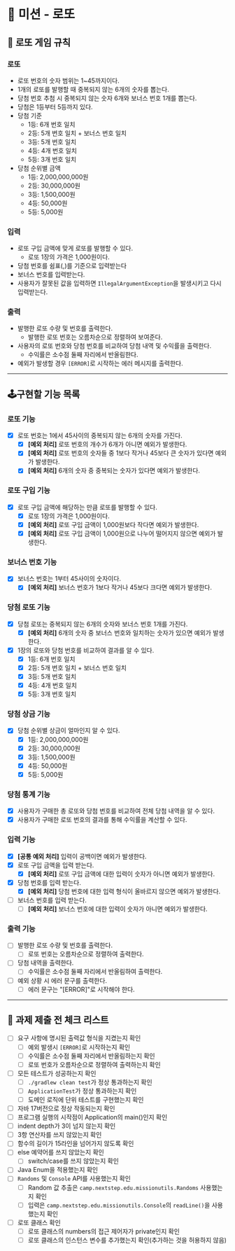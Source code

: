 # 💸 미션 - 로또

## 📝 로또 게임 규칙

### 로또
- 로또 번호의 숫자 범위는 1~45까지이다.
- 1개의 로또를 발행할 때 중복되지 않는 6개의 숫자를 뽑는다.
- 당첨 번호 추첨 시 중복되지 않는 숫자 6개와 보너스 번호 1개를 뽑는다.
- 당첨은 1등부터 5등까지 있다.
- 당첨 기준
  - 1등: 6개 번호 일치
  - 2등: 5개 번호 일치 + 보너스 번호 일치
  - 3등: 5개 번호 일치
  - 4등: 4개 번호 일치
  - 5등: 3개 번호 일치
- 당첨 순위별 금액
  - 1등: 2,000,000,000원
  - 2등: 30,000,000원
  - 3등: 1,500,000원
  - 4등: 50,000원
  - 5등: 5,000원

### 입력
- 로또 구입 금액에 맞게 로또를 발행할 수 있다.
  - 로또 1장의 가격은 1,000원이다.
- 당첨 번호를 쉼표(,)를 기준으로 입력받는다
- 보너스 번호를 입력받는다.
- 사용자가 잘못된 값을 입력하면 `IllegalArgumentException`을 발생시키고 다시 입력받는다.

### 출력
- 발행한 로또 수량 및 번호를 출력한다.
  - 발행한 로또 번호는 오름차순으로 정렬하여 보여준다.
- 사용자의 로또 번호와 당첨 번호를 비교하여 당첨 내역 및 수익률을 출력한다.
  - 수익률은 소수점 둘째 자리에서 반올림한다.
- 예외가 발생할 경우 `[ERROR]`로 시작하는 에러 메시지를 출력한다.

---

## 🕹구현할 기능 목록

### 로또 기능 
- [x] 로또 번호는 1에서 45사이의 중복되지 않는 6개의 숫자를 가진다.
  - [x] **[예외 처리]** 로또 번호의 개수가 6개가 아니면 예외가 발생한다.
  - [x] **[예외 처리]** 로또 번호의 숫자들 중 1보다 작거나 45보다 큰 숫자가 있다면 예외가 발생한다.
  - [x] **[예외 처리]** 6개의 숫자 중 중복되는 숫자가 있다면 예외가 발생한다.

### 로또 구입 기능
- [x] 로또 구입 금액에 해당하는 만큼 로또를 발행할 수 있다.
  - [x] 로또 1장의 가격은 1,000원이다.
  - [x] **[예외 처리]** 로또 구입 금액이 1,000원보다 작다면 예외가 발생한다.
  - [x] **[예외 처리]** 로또 구입 금액이 1,000원으로 나누어 떨어지지 않으면 예외가 발생한다.

### 보너스 번호 기능
- [x] 보너스 번호는 1부터 45사이의 숫자이다.
  - [x] **[예외 처리]** 보너스 번호가 1보다 작거나 45보다 크다면 예외가 발생한다.

### 당첨 로또 기능
- [x] 당첨 로또는 중복되지 않는 6개의 숫자와 보너스 번호 1개를 가진다.
  - [x] **[예외 처리]** 6개의 숫자 중 보너스 번호와 일치하는 숫자가 있으면 예외가 발생한다.
- [x] 1장의 로또와 당첨 번호를 비교하여 결과를 알 수 있다.
  - [x] 1등: 6개 번호 일치
  - [x] 2등: 5개 번호 일치 + 보너스 번호 일치
  - [x] 3등: 5개 번호 일치
  - [x] 4등: 4개 번호 일치
  - [x] 5등: 3개 번호 일치

### 당첨 상금 기능
- [x] 당첨 순위별 상금이 얼마인지 알 수 있다.
  - [x] 1등: 2,000,000,000원
  - [x] 2등: 30,000,000원
  - [x] 3등: 1,500,000원
  - [x] 4등: 50,000원
  - [x] 5등: 5,000원

### 당첨 통계 기능
- [x] 사용자가 구매한 총 로또와 당첨 번호를 비교하여 전체 당첨 내역을 알 수 있다.
- [x] 사용자가 구매한 로또 번호의 결과를 통해 수익률을 계산할 수 있다.

### 입력 기능
- [x] **[공통 예외 처리]** 입력이 공백이면 예외가 발생한다.
- [x] 로또 구입 금액을 입력 받는다.
  - [x] **[예외 처리]** 로또 구입 금액에 대한 입력이 숫자가 아니면 예외가 발생한다.
- [x] 당첨 번호를 입력 받는다.
  - [x] **[예외 처리]** 당첨 번호에 대한 입력 형식이 올바르지 않으면 예외가 발생한다.
- [ ] 보너스 번호를 입력 받는다.
  - [ ] **[예외 처리]** 보너스 번호에 대한 입력이 숫자가 아니면 예외가 발생한다.

### 출력 기능
- [ ] 발행한 로또 수량 및 번호를 출력한다.
  - [ ] 로또 번호는 오름차순으로 정렬하여 출력한다.
- [ ] 당첨 내역을 출력한다.
  - [ ] 수익률은 소수점 둘째 자리에서 반올림하여 출력한다.
- [ ] 예외 상황 시 에러 문구를 출력한다.
  - [ ] 에러 문구는 "[ERROR]"로 시작해야 한다.

---

## 🚨 과제 제출 전 체크 리스트
- [ ] 요구 사항에 명시된 출력값 형식을 지켰는지 확인
  - [ ] 예외 발생시 `[ERROR]`로 시작하는지 확인
  - [ ] 수익률은 소수점 둘째 자리에서 반올림하는지 확인
  - [ ] 로또 번호가 오름차순으로 정렬하여 출력하는지 확인
- [ ] 모든 테스트가 성공하는지 확인
  - [ ] `./gradlew clean test`가 정상 통과하는지 확인
  - [ ] `ApplicationTest`가 정상 통과하는지 확인
  - [ ] 도메인 로직에 단위 테스트를 구현했는지 확인
- [ ] 자바 17버전으로 정상 작동되는지 확인
- [ ] 프로그램 실행의 시작점이 Application의 main()인지 확인
- [ ] indent depth가 3이 넘지 않는지 확인
- [ ] 3항 연산자를 쓰지 않았는지 확인 
- [ ] 함수의 길이가 15라인을 넘어가지 않도록 확인
- [ ] else 예약어를 쓰지 않았는지 확인
  - [ ] switch/case를 쓰지 않았는지 확인
- [ ] Java Enum을 적용했는지 확인
- [ ] `Randoms` 및 `Console` API를 사용했는지 확인
  - [ ] Random 값 추출은 `camp.nextstep.edu.missionutils.Randoms` 사용했는지 확인
  - [ ] 입력은 `camp.nextstep.edu.missionutils.Console`의 `readLine()`을 사용했는지 확인
- [ ] 로또 클래스 확인
  - [ ] 로또 클래스의 numbers의 접근 제어자가 private인지 확인
  - [ ] 로또 클래스의 인스턴스 변수를 추가했는지 확인(추가하는 것을 허용하지 않음)
